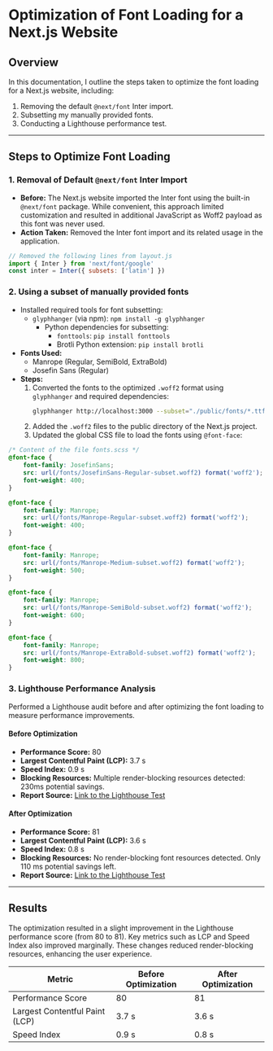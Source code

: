 # Optimization of Font Loading for a Next.js Website

## Overview

In this documentation, I outline the steps taken to optimize the font loading for a Next.js website, including:
1. Removing the default `@next/font` Inter import.
2. Subsetting my manually provided fonts.
3. Conducting a Lighthouse performance test.

---

## Steps to Optimize Font Loading

### 1. Removal of Default `@next/font` Inter Import
- **Before:** The Next.js website imported the Inter font using the built-in `@next/font` package. While convenient, this approach limited customization and resulted in additional JavaScript as Woff2 payload as this font was never used.
- **Action Taken:** Removed the Inter font import and its related usage in the application.

```js
// Removed the following lines from layout.js
import { Inter } from 'next/font/google'
const inter = Inter({ subsets: ['latin'] })
```

### 2. Using a subset of manually provided fonts
- Installed required tools for font subsetting:
  - `glyphhanger` (via npm): `npm install -g glyphhanger`
    - Python dependencies for subsetting:
        - `fonttools`: `pip install fonttools`
        - Brotli Python extension: `pip install brotli`
- **Fonts Used:**
    - Manrope (Regular, SemiBold, ExtraBold)
    - Josefin Sans (Regular)
- **Steps:**
  1. Converted the fonts to the optimized `.woff2` format using `glyphhanger` and required dependencies:
       ```bash
       glyphhanger http://localhost:3000 --subset="./public/fonts/*.ttf" --formats=woff2
       ```
  2. Added the `.woff2` files to the public directory of the Next.js project.
  3. Updated the global CSS file to load the fonts using `@font-face`:

```css
/* Content of the file fonts.scss */
@font-face {
    font-family: JosefinSans;
    src: url(/fonts/JosefinSans-Regular-subset.woff2) format('woff2');
    font-weight: 400;
}

@font-face {
    font-family: Manrope;
    src: url(/fonts/Manrope-Regular-subset.woff2) format('woff2');
    font-weight: 400;
}

@font-face {
    font-family: Manrope;
    src: url(/fonts/Manrope-Medium-subset.woff2) format('woff2');
    font-weight: 500;
}

@font-face {
    font-family: Manrope;
    src: url(/fonts/Manrope-SemiBold-subset.woff2) format('woff2');
    font-weight: 600;
}

@font-face {
    font-family: Manrope;
    src: url(/fonts/Manrope-ExtraBold-subset.woff2) format('woff2');
    font-weight: 800;
}
```

### 3. Lighthouse Performance Analysis

Performed a Lighthouse audit before and after optimizing the font loading to measure performance improvements.

#### **Before Optimization**
- **Performance Score:** 80
- **Largest Contentful Paint (LCP):** 3.7 s
- **Speed Index:** 0.9 s
- **Blocking Resources:** Multiple render-blocking resources detected: 230ms potential savings.
- **Report Source:** [Link to the Lighthouse Test](./media/lightroom-test-before.pdf)

#### **After Optimization**
- **Performance Score:** 81
- **Largest Contentful Paint (LCP):** 3.6 s
- **Speed Index:** 0.8 s
- **Blocking Resources:** No render-blocking font resources detected. Only 110 ms potential savings left.
- **Report Source:** [Link to the Lighthouse Test](./media/lightroom-test-after.pdf)

---

## Results
The optimization resulted in a slight improvement in the Lighthouse performance score (from 80 to 81). Key metrics such as LCP and Speed Index also improved marginally. These changes reduced render-blocking resources, enhancing the user experience.

| Metric                        | Before Optimization | After Optimization |
|-------------------------------|---------------------|--------------------|
| Performance Score             | 80                  | 81                 |
| Largest Contentful Paint (LCP)| 3.7 s               | 3.6 s              |
| Speed Index                   | 0.9 s               | 0.8 s              |

